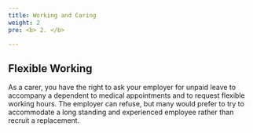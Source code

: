 ```yaml
---
title: Working and Caring
weight: 2
pre: <b> 2. </b>

---
```


## Flexible Working

As a carer, you have the right to ask your employer for unpaid leave to accompany
a dependent to medical appointments and to request flexible working hours.
The employer can refuse, but many would prefer to try to accommodate a long
standing and experienced employee rather than recruit a replacement.
